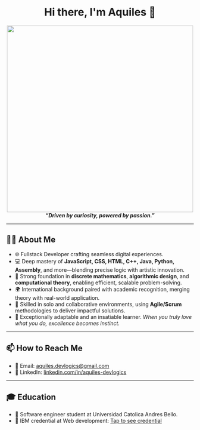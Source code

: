 <div align="center">
  <h1 align="center">Hi there, I'm Aquiles 👋</h1>
  <img src="https://cdn.discordapp.com/attachments/1369125852306210958/1402069684811206837/IMG_20250804_192352.jpg?ex=689292a6&is=68914126&hm=7a6d5aeb909e4b50d0d685531ca02494a1b032d4ecc7f58887a9b85efc3f3d43&" width="500px">
  <br>
  <em><strong>“Driven by curiosity, powered by passion.”</strong></em>
</div>

---

## 🧑‍💻 About Me

- 🌐 Fullstack Developer crafting seamless digital experiences.
- 💻 Deep mastery of **JavaScript, CSS, HTML, C++, Java, Python, Assembly**, and more—blending precise logic with artistic innovation.
- 🧠 Strong foundation in **discrete mathematics**, **algorithmic design**, and **computational theory**, enabling efficient, scalable problem-solving.
- 🌍 International background paired with academic recognition, merging theory with real-world application.
- 🤝 Skilled in solo and collaborative environments, using **Agile/Scrum** methodologies to deliver impactful solutions.
- 🚀 Exceptionally adaptable and an insatiable learner. *When you truly love what you do, excellence becomes instinct.*

---

## 📫 How to Reach Me

- 📧 Email: [aquiles.devlogics@gmail.com](mailto:aquiles.devlogics@gmail.com)  
- 💼 LinkedIn: [linkedin.com/in/aquiles-devlogics](https://www.linkedin.com/in/aquiles-devlogics)

---

## 🎓 Education

- 🔰 Software engineer student at Universidad Catolica Andres Bello.
- 📓 IBM credential at Web development: [Tap to see credential](https://www.credly.com/badges/c1b9130c-bbd7-4711-9676-801c1b9444f1/whatsapp)